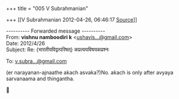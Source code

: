 +++
title = "005 V Subrahmanian"

+++
[[V Subrahmanian	2012-04-26, 06:46:17 [Source](https://groups.google.com/g/bvparishat/c/d8CjVHXR27s)]]



---------- Forwarded message ----------  
From: **vishnu namboodiri k** \<[ushavis...@gmail.com]()\>  
Date: 2012/4/26  
Subject: Re: {भारतीयविद्वत्परिषत्} कप्रत्ययविषयकप्रश्नः  

To: [v.subra...@gmail.com]()  
  
  
(er narayanan-ajnaathe akach asvaka?)No. akach is only after avyaya  
sarvanaama and thingantha.



